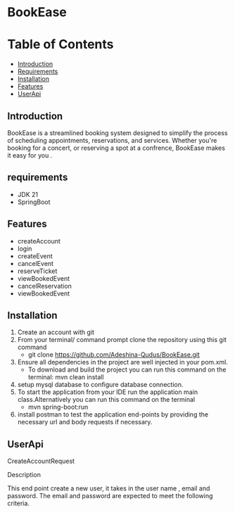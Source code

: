 # BookEase

# Table of Contents
- [Introduction](#introduction)
- [Requirements](#requirements)
- [Installation](#installation)
- [Features](#features)
- [UserApi](#userApi)


## Introduction   
BookEase is a streamlined booking system designed to simplify the process of scheduling appointments, reservations, and services. Whether you're booking for a concert,  or reserving a spot at a confrence, BookEase makes it easy for you .

## requirements

- JDK 21
- SpringBoot


## Features



- createAccount
- login
- createEvent
- cancelEvent
- reserveTicket
- viewBookedEvent
- cancelReservation
- viewBookedEvent



## Installation

1. Create an account with git
2. From your terminal/ command prompt clone the repository using this git command
      -  git clone https://github.com/Adeshina-Qudus/BookEase.git
3. Ensure all dependencies in the project are well injected in your pom.xml.
      -  To download and build the project you can run this command on the terminal: mvn clean install
4. setup mysql database to configure database connection.
5. To start the application from your IDE run the application main class.Alternatively you can run this command on the terminal
      -  mvn spring-boot:run
6. install postman to test the application end-points by providing the necessary url and body requests if necessary.


## UserApi


  CreateAccountRequest

   Description

   This end point create a new user, it takes in the user name , email and password. The email and password are expected to meet the following criteria.
   


